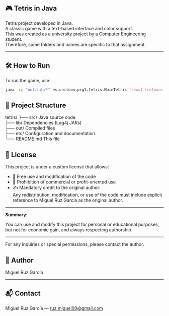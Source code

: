 ## 🎮 Tetris in Java

Tetris project developed in Java.  
A classic game with a text-based interface and color support.  
This was created as a university project by a Computer Engineering student.  
Therefore, some folders and names are specific to that assignment.

---

## 🛠️ How to Run

To run the game, use:

```bash
java -cp "out:lib/*" es.unileon.prg1.tetris.MainTetris [rows] [columns] [color_mode]
```

## 📁 Project Structure



tetris/
├── src/              Java source code  
├── lib/              Dependencies (Log4j JARs)  
├── out/              Compiled files  
├── etc/              Configuration and documentation  
└── README.md         This file  





## 📄 License

This project is under a custom license that allows:

- 📌 Free use and modification of the code  
- 🚫 Prohibition of commercial or profit-oriented use  
- ✍️ Mandatory credit to the original author:  
  Any redistribution, modification, or use of the code must include explicit reference to Miguel Ruz García
  as the original author.

---

**Summary**:  

You can use and modify this project for personal or educational purposes, but  not for economic gain,
and always respecting authorship.

---

For any inquiries or special permissions, please contact the author.







## 👤 Author

Miguel Ruz García

---

## 📬 Contact

Miguel Ruz García — ruz.miguel00@gmail.com
